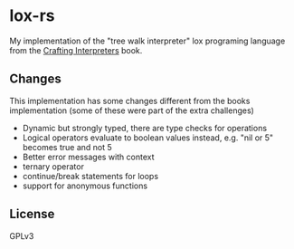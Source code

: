 # lox-rs

My implementation of the "tree walk interpreter" lox programing language from the [Crafting Interpreters](https://craftinginterpreters.com/) book.

## Changes

This implementation has some changes different from the books implementation (some of these were part of the extra challenges)

- Dynamic but strongly typed, there are type checks for operations
- Logical operators evaluate to boolean values instead, e.g. "nil or 5" becomes true and not 5
- Better error messages with context
- ternary operator
- continue/break statements for loops
- support for anonymous functions

## License

GPLv3
